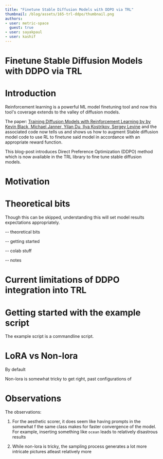 ```yaml
---
title: "Finetune Stable Diffusion Models with DDPO via TRL" 
thumbnail: /blog/assets/165-trl-ddpo/thumbnail.png
authors:
- user: metric-space
  guest: true
- user: sayakpaul
- user: kashif
---
```


# Finetune Stable Diffusion Models with DDPO via TRL

<!-- {blog_metadata} -->
<!-- {authors} -->

# Introduction

Reinforcement learning is a powerful ML model finetuning tool and now this tool's coverage extends to the valley of diffusion models.

The paper: [Training Diffusion Models with Reinforcement Learning by by Kevin Black, Michael Janner, Yilan Du, Ilya Kostrikov, Sergey Levine](https://arxiv.org/abs/2305.13301) and the associated code now tells us and shows us how to augment Stable diffusion model code to use RL to finetune said model in accordance with an appropriate reward function.

This blog-post introduces Direct Preference Optimization (DDPO) method which is now available in the TRL library to fine tune stable diffusion models.


# Motivation 

# Theoretical bits

Though this can be skipped, understanding this will set model results expectations appropriately. 

-- theoretical bits

-- getting started

-- colab stuff

-- notes

# Current limitations of DDPO integration into TRL

# Getting started with the example script

The example script is a commandline script.



# LoRA vs Non-lora

By default

Non-lora is somewhat tricky to get right, past configurations of 



# Observations

The observations: 
1. For the aesthetic scorer, it does seem like having prompts in the somewhat f the same class makes for faster convergence of the model. 
   For example, inserting something like `ocean` leads to relatively disastrous results

2. While non-lora is tricky, the sampling process generates a lot more intricate pictures atleast relatively more 











